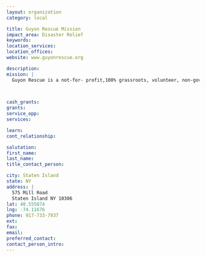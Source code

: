 ```yaml
---
layout: organization
category: local

title: Guyon Rescue Mission
impact_area: Disaster Relief
keywords: 
location_services: 
location_offices: 
website: www.guyonrescue.org

description: 
mission: |
  Guyon Rescue is a not-for- profit,100% grassroots, volunteer, non-governmental organization providing immediate assistance to the families of Staten Island affected by Hurricane Sandy. In coordination with friends and donors nationally, we provide food, supplies and disaster recovery assistance. We are committed to the outreach, coordination, demolition, and rebuilding efforts of our community and we provide hope, uplift spirits, and assist in the transformation of Staten Island, highlighting our community as a beacon of resilience for the world. 

  

cash_grants: 
grants: 
service_opp: 
services: 

learn: 
cont_relationship: 

salutation: 
first_name: 
last_name: 
title_contact_person: 

city: Staten Island
state: NY
address: |
  575 Mill Road     
  Staten Island NY 10306
lat: 40.555874
lng: -74.11676
phone: 917-733-7937
ext: 
fax: 
email: 
preferred_contact: 
contact_person_intro: 
---
```


